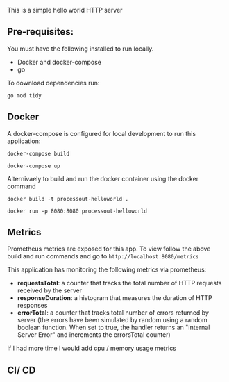This is a simple hello world HTTP server

## Pre-requisites:

You must have the following installed to run locally.
- Docker and docker-compose
- go

To download dependencies run:
```
go mod tidy
```


<!-- To run this app
```
go run main.go
``` -->

## Docker

A docker-compose is configured for local development to run this application:
```
docker-compose build

docker-compose up
```

Alternivaely to build and run the docker container using the docker command
```
docker build -t processout-helloworld .

docker run -p 8080:8080 processout-helloworld
```

## Metrics
Prometheus metrics are exposed for this app. To view follow the above build and run commands and go to
`
http://localhost:8080/metrics
`

This application has monitoring the following metrics via prometheus:

- **requestsTotal**: a counter that tracks the total number of HTTP requests received by the server
- **responseDuration**: a histogram that measures the duration of HTTP responses
-  **errorTotal**: a counter that tracks total number of errors returned by server (the errors have been simulated by random using a random boolean function. When set to true, the handler returns an "Internal Server Error" and increments the errorsTotal counter)

If I had more time I would add cpu / memory usage metrics
<!-- add more on metrics on container memory / cpu usage  -->

## CI/ CD


